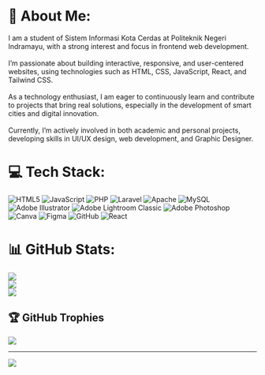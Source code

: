 # 💫 About Me:
I am a student of Sistem Informasi Kota Cerdas at Politeknik Negeri Indramayu, with a strong interest and focus in frontend web development.<br><br>I’m passionate about building interactive, responsive, and user-centered websites, using technologies such as HTML, CSS, JavaScript, React, and Tailwind CSS.<br><br>As a technology enthusiast, I am eager to continuously learn and contribute to projects that bring real solutions, especially in the development of smart cities and digital innovation.<br><br>Currently, I’m actively involved in both academic and personal projects, developing skills in UI/UX design, web development, and Graphic Designer.


# 💻 Tech Stack:
![HTML5](https://img.shields.io/badge/html5-%23E34F26.svg?style=for-the-badge&logo=html5&logoColor=white) ![JavaScript](https://img.shields.io/badge/javascript-%23323330.svg?style=for-the-badge&logo=javascript&logoColor=%23F7DF1E) ![PHP](https://img.shields.io/badge/php-%23777BB4.svg?style=for-the-badge&logo=php&logoColor=white) ![Laravel](https://img.shields.io/badge/laravel-%23FF2D20.svg?style=for-the-badge&logo=laravel&logoColor=white) ![Apache](https://img.shields.io/badge/apache-%23D42029.svg?style=for-the-badge&logo=apache&logoColor=white) ![MySQL](https://img.shields.io/badge/mysql-4479A1.svg?style=for-the-badge&logo=mysql&logoColor=white) ![Adobe Illustrator](https://img.shields.io/badge/adobe%20illustrator-%23FF9A00.svg?style=for-the-badge&logo=adobe%20illustrator&logoColor=white) ![Adobe Lightroom Classic](https://img.shields.io/badge/Adobe%20Lightroom%20Classic-31A8FF.svg?style=for-the-badge&logo=Adobe%20Lightroom%20Classic&logoColor=white) ![Adobe Photoshop](https://img.shields.io/badge/adobe%20photoshop-%2331A8FF.svg?style=for-the-badge&logo=adobe%20photoshop&logoColor=white) ![Canva](https://img.shields.io/badge/Canva-%2300C4CC.svg?style=for-the-badge&logo=Canva&logoColor=white) ![Figma](https://img.shields.io/badge/figma-%23F24E1E.svg?style=for-the-badge&logo=figma&logoColor=white) ![GitHub](https://img.shields.io/badge/github-%23121011.svg?style=for-the-badge&logo=github&logoColor=white) ![React](https://img.shields.io/badge/react-%2320232a.svg?style=for-the-badge&logo=react&logoColor=%2361DAFB)
# 📊 GitHub Stats:
![](https://github-readme-stats.vercel.app/api?username=ChairulIkhsan23&theme=dark&hide_border=false&include_all_commits=true&count_private=false)<br/>
![](https://nirzak-streak-stats.vercel.app/?user=ChairulIkhsan23&theme=dark&hide_border=false)<br/>
![](https://github-readme-stats.vercel.app/api/top-langs/?username=ChairulIkhsan23&theme=dark&hide_border=false&include_all_commits=true&count_private=false&layout=compact)

## 🏆 GitHub Trophies
![](https://github-profile-trophy.vercel.app/?username=ChairulIkhsan23&theme=transparent&no-frame=false&no-bg=false&margin-w=4)

---
[![](https://visitcount.itsvg.in/api?id=ChairulIkhsan23&icon=0&color=12)](https://visitcount.itsvg.in)

<!-- Proudly created with GPRM ( https://gprm.itsvg.in ) -->
